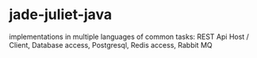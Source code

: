 # jade-juliet-java
 implementations in multiple languages of common tasks: REST Api Host / Client, Database access, Postgresql, Redis access, Rabbit MQ
